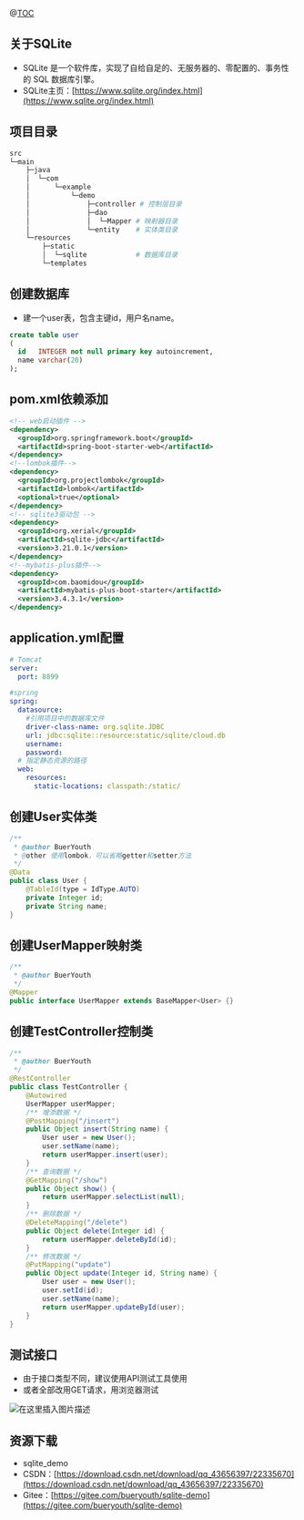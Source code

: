 ﻿
@[TOC](MyBatis-plus整合SQLite3，实现增删查改)

## 关于SQLite
 - SQLite 是一个软件库，实现了自给自足的、无服务器的、零配置的、事务性的 SQL 数据库引擎。
 - SQLite主页：[https://www.sqlite.org/index.html](https://www.sqlite.org/index.html)

## 项目目录
```python
src
└─main
    ├─java
    │  └─com
    │      └─example
    │          └─demo
    │              ├─controller # 控制层目录
    │              ├─dao
    │              │  └─Mapper # 映射器目录
    │              └─entity    # 实体类目录
    └─resources
        ├─static
        │  └─sqlite            # 数据库目录
        └─templates
```

## 创建数据库
- 建一个user表，包含主键id，用户名name。

```sql
create table user
(
  id   INTEGER not null primary key autoincrement,
  name varchar(20)
);
```
## pom.xml依赖添加

```xml
<!-- web启动插件 -->
<dependency>
  <groupId>org.springframework.boot</groupId>
  <artifactId>spring-boot-starter-web</artifactId>
</dependency>
<!--lombok插件-->
<dependency>
  <groupId>org.projectlombok</groupId>
  <artifactId>lombok</artifactId>
  <optional>true</optional>
</dependency>
<!-- sqlite3驱动包 -->
<dependency>
  <groupId>org.xerial</groupId>
  <artifactId>sqlite-jdbc</artifactId>
  <version>3.21.0.1</version>
</dependency>
<!--mybatis-plus插件-->
<dependency>
  <groupId>com.baomidou</groupId>
  <artifactId>mybatis-plus-boot-starter</artifactId>
  <version>3.4.3.1</version>
</dependency>
```

## application.yml配置
```yml
# Tomcat
server:
  port: 8899

#spring
spring:
  datasource:
    #引用项目中的数据库文件
    driver-class-name: org.sqlite.JDBC
    url: jdbc:sqlite::resource:static/sqlite/cloud.db
    username:
    password:
  # 指定静态资源的路径
  web:
    resources:
      static-locations: classpath:/static/
```

## 创建User实体类
```java
/**
 * @author BuerYouth
 * @other 使用lombok，可以省略getter和setter方法
 */
@Data
public class User {
    @TableId(type = IdType.AUTO)
    private Integer id;
    private String name;
}
```
## 创建UserMapper映射类
```java
/**
 * @author BuerYouth
 */
@Mapper
public interface UserMapper extends BaseMapper<User> {}
```
## 创建TestController控制类
```java
/**
 * @author BuerYouth
 */
@RestController
public class TestController {
    @Autowired
    UserMapper userMapper;
    /** 增添数据 */
    @PostMapping("/insert")
    public Object insert(String name) {
        User user = new User();
        user.setName(name);
        return userMapper.insert(user);
    }
    /** 查询数据 */
    @GetMapping("/show")
    public Object show() {
        return userMapper.selectList(null);
    }
    /** 删除数据 */
    @DeleteMapping("/delete")
    public Object delete(Integer id) {
        return userMapper.deleteById(id);
    }
    /** 修改数据 */
    @PutMapping("update")
    public Object update(Integer id, String name) {
        User user = new User();
        user.setId(id);
        user.setName(name);
        return userMapper.updateById(user);
    }
}
```

## 测试接口
- 由于接口类型不同，建议使用API测试工具使用
- 或者全部改用GET请求，用浏览器测试

![在这里插入图片描述](https://img-blog.csdnimg.cn/c0e6ff8820bb4d83a5d0cf6768f37715.png)

##  资源下载
 - sqlite_demo
 - CSDN：[https://download.csdn.net/download/qq_43656397/22335670](https://download.csdn.net/download/qq_43656397/22335670)
 - Gitee：[https://gitee.com/bueryouth/sqlite-demo](https://gitee.com/bueryouth/sqlite-demo)
